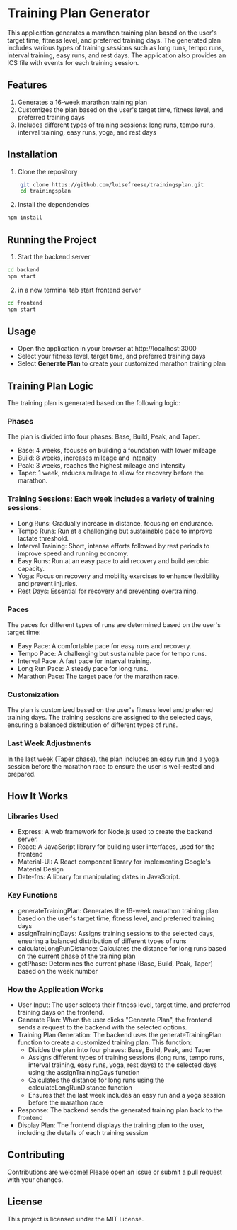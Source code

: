 # Training Plan Generator

This application generates a marathon training plan based on the user's target time, fitness level, and preferred training days. The generated plan includes various types of training sessions such as long runs, tempo runs, interval training, easy runs, and rest days. The application also provides an ICS file with events for each training session.

## Features

1. Generates a 16-week marathon training plan
2. Customizes the plan based on the user's target time, fitness level, and preferred training days
3. Includes different types of training sessions: long runs, tempo runs, interval training, easy runs, yoga, and rest days




## Installation

1. Clone the repository

```sh
    git clone https://github.com/luisefreese/trainingsplan.git
    cd trainingsplan
```

2. Install the dependencies

```sh
npm install
```

## Running the Project

1. Start the backend server

```sh
cd backend
npm start
```

2. in a new terminal tab start frontend server

```sh
cd frontend
npm start
```

## Usage

* Open the application in your browser at http://localhost:3000
* Select your fitness level, target time, and preferred training days
* Select **Generate Plan** to create your customized marathon training plan

## Training Plan Logic

The training plan is generated based on the following logic:

### Phases

The plan is divided into four phases: Base, Build, Peak, and Taper.

* Base: 4 weeks, focuses on building a foundation with lower mileage
* Build: 8 weeks, increases mileage and intensity
* Peak: 3 weeks, reaches the highest mileage and intensity
* Taper: 1 week, reduces mileage to allow for recovery before the marathon.

### Training Sessions: Each week includes a variety of training sessions:

* Long Runs: Gradually increase in distance, focusing on endurance.
* Tempo Runs: Run at a challenging but sustainable pace to improve lactate threshold.
* Interval Training: Short, intense efforts followed by rest periods to improve speed and running economy.
* Easy Runs: Run at an easy pace to aid recovery and build aerobic capacity.
* Yoga: Focus on recovery and mobility exercises to enhance flexibility and prevent injuries.
* Rest Days: Essential for recovery and preventing overtraining.

### Paces

The paces for different types of runs are determined based on the user's target time:

* Easy Pace: A comfortable pace for easy runs and recovery.
* Tempo Pace: A challenging but sustainable pace for tempo runs.
* Interval Pace: A fast pace for interval training.
* Long Run Pace: A steady pace for long runs.
* Marathon Pace: The target pace for the marathon race.

### Customization

The plan is customized based on the user's fitness level and preferred training days. The training sessions are assigned to the selected days, ensuring a balanced distribution of different types of runs.

### Last Week Adjustments

In the last week (Taper phase), the plan includes an easy run and a yoga session before the marathon race to ensure the user is well-rested and prepared.

## How It Works

### Libraries Used

* Express: A web framework for Node.js used to create the backend server.
* React: A JavaScript library for building user interfaces, used for the frontend
* Material-UI: A React component library for implementing Google's Material Design
* Date-fns: A library for manipulating dates in JavaScript.

### Key Functions

* generateTrainingPlan: Generates the 16-week marathon training plan based on the user's target time, fitness level, and preferred training days
* assignTrainingDays: Assigns training sessions to the selected days, ensuring a balanced distribution of different types of runs
* calculateLongRunDistance: Calculates the distance for long runs based on the current phase of the training plan
* getPhase: Determines the current phase (Base, Build, Peak, Taper) based on the week number

### How the Application Works

* User Input: The user selects their fitness level, target time, and preferred training days on the frontend.
* Generate Plan: When the user clicks "Generate Plan", the frontend sends a request to the backend with the selected options.
* Training Plan Generation: The backend uses the generateTrainingPlan function to create a customized training plan. This function:
  * Divides the plan into four phases: Base, Build, Peak, and Taper
  * Assigns different types of training sessions (long runs, tempo runs, interval training, easy runs, yoga, rest days) to the selected days using the assignTrainingDays function
  * Calculates the distance for long runs using the calculateLongRunDistance function
  * Ensures that the last week includes an easy run and a yoga session before the marathon race
* Response: The backend sends the generated training plan back to the frontend
* Display Plan: The frontend displays the training plan to the user, including the details of each training session

## Contributing

Contributions are welcome! Please open an issue or submit a pull request with your changes.

## License

This project is licensed under the MIT License.
